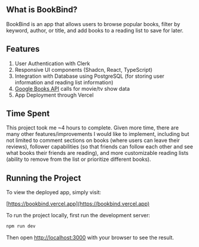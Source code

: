## What is BookBind?

BookBind is an app that allows users to browse popular books, filter by keyword, author, or title, and add books to a reading list to save for later.

## Features

1. User Authentication with Clerk
2. Responsive UI components (Shadcn, React, TypeScript)
3. Integration with Database using PostgreSQL (for storing user information and reading list information)
4. [Google Books API](https://developers.google.com/books/docs/v1/using) calls for movie/tv show data
5. App Deployment through Vercel

## Time Spent

This project took me ~4 hours to complete. Given more time, there are many other features/improvements I would like to implement, including but not limited to comment sections on books (where users can leave their reviews), follower capabilities (so that friends can follow each other and see what books their friends are reading), and more customizable reading lists (ability to remove from the list or prioritize different books).

## Running the Project

To view the deployed app, simply visit:

[https://bookbind.vercel.app](https://bookbind.vercel.app)

To run the project locally, first run the development server:

```bash
npm run dev
```

Then open [http://localhost:3000](http://localhost:3000) with your browser to see the result.
